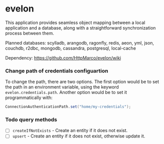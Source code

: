 # evelon

This application provides seamless object mapping between a local application and a database, along with a
straightforward synchronization process between them.

Planned databases:
scylladb, arangodb, ragonfly, redis, aeon, yml, json, couchdb, r2dbc, mongodb, cassandra, postgresql, local-cache

Dependency: https://github.com/HttpMarco/evelon/wiki


### Change path of credentials configuartion
To change the path, there are two options. The first option would be to set the path in an environment variable, using the keyword `evelon.credentials.path`. Another option would be to set it programmatically with:
```java
ConnectionAuthenticationPath.set("home/my-credentials");
```

### Todo query methods
- [ ] `createIfNotExists` - Create an entity if it does not exist.
- [ ] `upsert` - Create an entity if it does not exist, otherwise update it.
